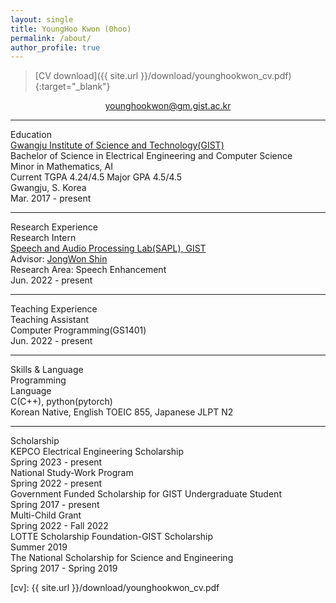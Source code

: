 ```yaml
---
layout: single
title: YoungHoo Kwon (0hoo)
permalink: /about/
author_profile: true
---
```


> [CV download]({{ site.url }}/download/younghookwon_cv.pdf){:target="_blank"}

<div id='CV'>
    <center><a href='mailto:younghookwon@gm.gist.ac.kr'>younghookwon@gm.gist.ac.kr</a></center>
    <hr>
    <div class='big_entry'>
        <div class='sub_title font_bold_hard'>Education</div>
        <div class='entry_component'>
            <div class='component_col col_left'>
                <div class='component_title font_bold'>
                    <a href='https://www.gist.ac.kr/kr/main.html' target='blank'>
                        Gwangju Institute of Science and Technology(GIST)
                    </a>
                </div>
                <div class='conponent_list'>
                    <div class='component_li'>Bachelor of Science in <span class='font_bold'>Electrical Engineering and Computer Science</span></div>
                    <div class='component_li'>Minor in <span class='font_bold'>Mathematics</span>, <span class='font_bold'>AI</span></div>
                    <div class='component_li'>Current TGPA <span class='font_bold'>4.24</span>/4.5 Major GPA <span class='font_bold'>4.5</span>/4.5</div>
                </div>
            </div>
            <div class='component_col col_right'>
                <div class='location font_light'>Gwangju, S. Korea</div>
                <div class='duration font_light'>Mar. 2017 - present</div>
            </div>
        </div>
    </div>
    <hr>
    <div class='big_entry'>
        <div class='sub_title font_bold_hard'>Research Experience</div>
        <div class='entry_component'>
            <div class='component_col col_left'>
                <div class='component_title font_bold'>
                    Research Intern
                </div>
                <div class='conponent_list'>
                    <div class='component_li'>
                        <a href='https://sapl.gist.ac.kr/' target='blank'>
                            Speech and Audio Processing Lab(SAPL), GIST
                        </a>
                    </div>
                    <div class='component_li'>Advisor: <a href='https://scholar.google.com/citations?user=-UyXLxcAAAAJ&hl=en' target='blank'>JongWon Shin</a></div>
                    <div class='component_li'>Research Area: Speech Enhancement</div>
                </div>
            </div>
            <div class='component_col col_right'>
                <div class='duration font_light'>Jun. 2022 - present</div>
            </div>
        </div>
    </div>
    <hr>
    <div class='big_entry'>
        <div class='sub_title font_bold_hard'>Teaching Experience</div>
        <div class='component_title font_bold'>Teaching Assistant</div>
        <div class='entry_component'>
            <div class='component_col col_left'>Computer Programming(GS1401)</div>
            <div class='component_col col_right duration font_light'>Jun. 2022 - present</div>
        </div>
    </div>    
    <hr>
    <div class='big_entry'>
        <div class='sub_title font_bold'>Skills & Language</div>
        <div class='entry_component_skill'>
            <div class='component_col col_left font_bold'>
                <div>Programming</div>
                <div>Language</div>
            </div>
            <div class='component_col'>
                <div>C(C++), python(pytorch)</div>
                <div><span class='font_bold'>Korean</span> Native, <span class='font_bold'>English</span> TOEIC 855, <span class='font_bold'>Japanese</span> JLPT N2</div>
            </div>
        </div>
    </div>
    <hr>
    <div class='big_entry'>
        <div class='sub_title font_bold'>Scholarship</div>
        <div class='entry_component'>
            <div class='component_col col_left'>KEPCO Electrical Engineering Scholarship</div>
            <div class='component_col col_right font_light duration'>Spring 2023 - present</div>
        </div>
        <div class='entry_component'>
            <div class='component_col col_left'>National Study-Work Program</div>
            <div class='component_col col_right font_light duration'>Spring 2022 - present</div>
        </div>
        <div class='entry_component'>
            <div class='component_col col_left'>Government Funded Scholarship for GIST Undergraduate Student</div>
            <div class='component_col col_right font_light duration'>Spring 2017 - present</div>
        </div>
        <div class='entry_component'>
            <div class='component_col col_left'>Multi-Child Grant</div>
            <div class='component_col col_right font_light duration'>Spring 2022 - Fall 2022</div>
        </div>
        <div class='entry_component'>
            <div class='component_col col_left'>LOTTE Scholarship Foundation-GIST Scholarship</div>
            <div class='component_col col_right font_light duration'>Summer 2019</div>
        </div>
        <div class='entry_component'>
            <div class='component_col col_left'>The National Scholarship for Science and Engineering</div>
            <div class='component_col col_right font_light duration'>Spring 2017 - Spring 2019</div>
        </div>
    </div>
</div>

[cv]: {{ site.url }}/download/younghookwon_cv.pdf

<!--
## ME
* 2017 3 GIST 입학
* 2017 6 반수
* 2018 3 GIST 복학
* 2019 6 UC BERKELEY SUMMER SESSION

## 2019 12 26
![shadow of me](/assets/images/about/20191226.jpg)

2020년 23살이 되는 미필 남학생이다.

공부를 지속하고 싶지만 **국방의 의무**에 붙잡혀 어떻게 하면 좋을지 고민하고 있다.
2019년 2학기에 휴학을 하여 [pocu academy](pocu)에서 [C 언메니지드 프로그래밍](pocu C)과 [C++ 언메니지드 프로그래밍](pocu CPP)을 수강했다.
군대에 대한 고민도 많지만 어떤 공부를 해야할지에 대해서도 고민이 많다.

일단 실행해보는 것이 가장 도움이 된다고 생각하여 이런저런 공부를 하고 있으며, 현재 [gistalk](http://gistalk.net/)개발에 참여하여 django를 공부 중이고, 딥러닝에 대해서도 책을 보며 공부하고 있다. django와 deep learning 모두 python을 사용하기 때문에 python도 알아가는 중이다.

공부한 내용 중 신기하고 의문이 생기는 지점들을 중심으로 업로드를 할 것이고, 가끔 생각이나 일상을 올릴 수도 있다.

[pocu]: https://pocu.academy/ko
[pocu C]: https://pocu.academy/ko/Courses/COMP2200
[pocu CPP]: https://pocu.academy/ko/Courses/COMP3200
[gistalk]: http://gistalk.net/
-->